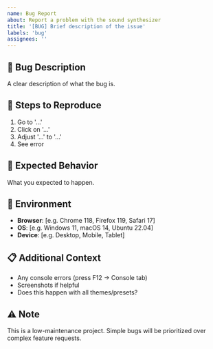```yaml
---
name: Bug Report
about: Report a problem with the sound synthesizer
title: '[BUG] Brief description of the issue'
labels: 'bug'
assignees: ''
---
```


## 🐛 Bug Description
A clear description of what the bug is.

## 🔬 Steps to Reproduce
1. Go to '...'
2. Click on '...'
3. Adjust '...' to '...'
4. See error

## 🎯 Expected Behavior
What you expected to happen.

## 📱 Environment
- **Browser**: [e.g. Chrome 118, Firefox 119, Safari 17]
- **OS**: [e.g. Windows 11, macOS 14, Ubuntu 22.04]
- **Device**: [e.g. Desktop, Mobile, Tablet]

## 📋 Additional Context
- Any console errors (press F12 → Console tab)
- Screenshots if helpful
- Does this happen with all themes/presets?

## ⚠️ Note
This is a low-maintenance project. Simple bugs will be prioritized over complex feature requests.